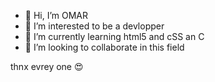 - 👋 Hi, I’m OMAR 
- 👀 I’m interested to be a devlopper 
- 🌱 I’m currently learning html5 and cSS an C
- 💞️ I’m looking to collaborate in this field

thnx evrey one 😍
